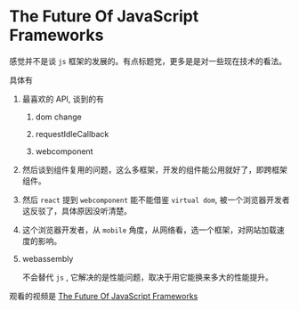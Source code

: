 # The Future Of JavaScript Frameworks

感觉并不是谈 `js` 框架的发展的。有点标题党，更多是是对一些现在技术的看法。

具体有

1. 最喜欢的 API, 谈到的有

	1. dom change
	
	2. requestIdleCallback
	
	3. webcomponent

2. 然后谈到组件复用的问题，这么多框架，开发的组件能公用就好了，即跨框架组件。

3. 然后 `react` 提到 `webcomponent` 能不能借鉴 `virtual dom`, 被一个浏览器开发者这反驳了，具体原因没听清楚。


4. 这个浏览器开发者，从 `mobile` 角度，从网络看，选一个框架，对网站加载速度的影响。 

6. webassembly
	
	不会替代 `js` , 它解决的是性能问题，取决于用它能换来多大的性能提升。 



观看的视频是 [The Future Of JavaScript Frameworks](https://www.youtube.com/watch?v=CM2pK0PE6Zg)


